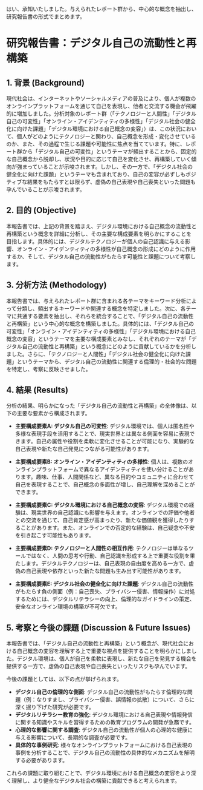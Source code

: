 はい、承知いたしました。与えられたレポート群から、中心的な概念を抽出し、研究報告書の形式でまとめます。

# 研究報告書：**デジタル自己の流動性と再構築**

## 1. 背景 (Background)

現代社会は、インターネットやソーシャルメディアの普及により、個人が複数のオンラインプラットフォームを通じて自己を表現し、他者と交流する機会が飛躍的に増加しました。分析対象のレポート群（「テクノロジーと人間性」「デジタル自己の可変性」「オンライン・アイデンティティの多様性」「デジタル社会の健全化に向けた課題」「デジタル環境における自己概念の変容」）は、この状況において、個人がどのようにテクノロジーと関わり、自己概念を形成・変化させているのか、また、その過程で生じる課題や可能性に焦点を当てています。特に、レポート群から「デジタル自己の可変性」というテーマが頻出することから、固定的な自己概念から脱却し、状況や目的に応じて自己を変化させ、再構築していく傾向が強まっていることが示唆されます。しかし、その一方で、「デジタル社会の健全化に向けた課題」というテーマも含まれており、自己の変容が必ずしもポジティブな結果をもたらすとは限らず、虚偽の自己表現や自己喪失といった問題も孕んでいることが示唆されます。

## 2. 目的 (Objective)

本報告書では、上記の背景を踏まえ、デジタル環境における自己概念の流動性と再構築という概念を詳細に分析し、その主要な構成要素を明らかにすることを目指します。具体的には、デジタルテクノロジーが個人の自己認識に与える影響、オンライン・アイデンティティの多様性が自己概念の形成にどのように作用するか、そして、デジタル自己の流動性がもたらす可能性と課題について考察します。

## 3. 分析方法 (Methodology)

本報告書では、与えられたレポート群に含まれる各テーマをキーワード分析によって分類し、頻出するキーワードや関連する概念を特定しました。次に、各テーマに共通する要素を抽出し、それらを統合することで、「デジタル自己の流動性と再構築」という中心的な概念を構築しました。具体的には、「デジタル自己の可変性」「オンライン・アイデンティティの多様性」「デジタル環境における自己概念の変容」というテーマを主要な構成要素とみなし、それぞれのテーマが「デジタル自己の流動性と再構築」という概念にどのように貢献しているかを分析しました。さらに、「テクノロジーと人間性」「デジタル社会の健全化に向けた課題」というテーマから、デジタル自己の流動性に関連する倫理的・社会的な問題を特定し、考察に反映させました。

## 4. 結果 (Results)

分析の結果、明らかになった「デジタル自己の流動性と再構築」の全体像は、以下の主要な要素から構成されます。

- **主要構成要素A: デジタル自己の可変性**: デジタル環境では、個人は匿名性や多様な表現手段を活用することで、現実世界とは異なる側面を容易に表現できます。自己の属性や役割を柔軟に変化させることが可能になり、実験的な自己表現や新たな自己発見につながる可能性があります。

- **主要構成要素B: オンライン・アイデンティティの多様性**: 個人は、複数のオンラインプラットフォームで異なるアイデンティティを使い分けることがあります。趣味、仕事、人間関係など、異なる目的やコミュニティに合わせて自己を表現することで、自己概念の多面性が増し、自己理解を深めることができます。

- **主要構成要素C: デジタル環境における自己概念の変容**: デジタル環境での経験は、現実世界の自己認識にも影響を与えます。オンラインでの評価や他者との交流を通じて、自己肯定感が高まったり、新たな価値観を獲得したりすることがあります。また、オンラインでの否定的な経験は、自己疑念や不安を引き起こす可能性もあります。

- **主要構成要素D: テクノロジーと人間性の相互作用**: テクノロジーは単なるツールではなく、人間の思考や行動、自己認識を形成する上で重要な役割を果たします。デジタルテクノロジーは、自己表現の自由度を高める一方で、虚偽の自己表現や依存といった新たな問題も生み出す可能性があります。

- **主要構成要素E: デジタル社会の健全化に向けた課題**: デジタル自己の流動性がもたらす負の側面（例：自己喪失、プライバシー侵害、情報操作）に対処するためには、デジタルリテラシーの向上、倫理的なガイドラインの策定、安全なオンライン環境の構築が不可欠です。

## 5. 考察と今後の課題 (Discussion & Future Issues)

本報告書では、「デジタル自己の流動性と再構築」という概念が、現代社会における自己概念の変容を理解する上で重要な視点を提供することを明らかにしました。デジタル環境は、個人が自己を柔軟に表現し、新たな自己を発見する機会を提供する一方で、虚偽の自己表現や自己喪失といったリスクも孕んでいます。

今後の課題としては、以下の点が挙げられます。

*   **デジタル自己の倫理的な側面**: デジタル自己の流動性がもたらす倫理的な問題（例：なりすまし、プライバシー侵害、誤情報の拡散）について、さらに深く掘り下げた研究が必要です。
*   **デジタルリテラシー教育の強化**: デジタル環境における自己表現や情報発信に関する知識やスキルを習得するための教育プログラムの開発が急務です。
*   **心理的な影響に関する調査**: デジタル自己の流動性が個人の心理的な健康に与える影響について、長期的な調査が必要です。
*   **具体的な事例研究**: 様々なオンラインプラットフォームにおける自己表現の事例を分析することで、デジタル自己の流動性の具体的なメカニズムを解明する必要があります。

これらの課題に取り組むことで、デジタル環境における自己概念の変容をより深く理解し、より健全なデジタル社会の構築に貢献できると考えられます。
